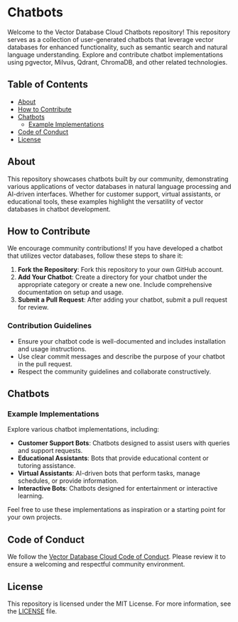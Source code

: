 # Chatbots

Welcome to the Vector Database Cloud Chatbots repository! This repository serves as a collection of user-generated chatbots that leverage vector databases for enhanced functionality, such as semantic search and natural language understanding. Explore and contribute chatbot implementations using pgvector, Milvus, Qdrant, ChromaDB, and other related technologies.

## Table of Contents

- [About](#about)
- [How to Contribute](#how-to-contribute)
- [Chatbots](#chatbots)
  - [Example Implementations](#example-implementations)
- [Code of Conduct](#code-of-conduct)
- [License](#license)

## About

This repository showcases chatbots built by our community, demonstrating various applications of vector databases in natural language processing and AI-driven interfaces. Whether for customer support, virtual assistants, or educational tools, these examples highlight the versatility of vector databases in chatbot development.

## How to Contribute

We encourage community contributions! If you have developed a chatbot that utilizes vector databases, follow these steps to share it:

1. **Fork the Repository**: Fork this repository to your own GitHub account.
2. **Add Your Chatbot**: Create a directory for your chatbot under the appropriate category or create a new one. Include comprehensive documentation on setup and usage.
3. **Submit a Pull Request**: After adding your chatbot, submit a pull request for review.

### Contribution Guidelines

- Ensure your chatbot code is well-documented and includes installation and usage instructions.
- Use clear commit messages and describe the purpose of your chatbot in the pull request.
- Respect the community guidelines and collaborate constructively.

## Chatbots

### Example Implementations

Explore various chatbot implementations, including:

- **Customer Support Bots**: Chatbots designed to assist users with queries and support requests.
- **Educational Assistants**: Bots that provide educational content or tutoring assistance.
- **Virtual Assistants**: AI-driven bots that perform tasks, manage schedules, or provide information.
- **Interactive Bots**: Chatbots designed for entertainment or interactive learning.

Feel free to use these implementations as inspiration or a starting point for your own projects.

## Code of Conduct

We follow the [Vector Database Cloud Code of Conduct](https://github.com/VectorDBCloud/Community/blob/main/CODE_OF_CONDUCT.md). Please review it to ensure a welcoming and respectful community environment.

## License

This repository is licensed under the MIT License. For more information, see the [LICENSE](LICENSE) file.

